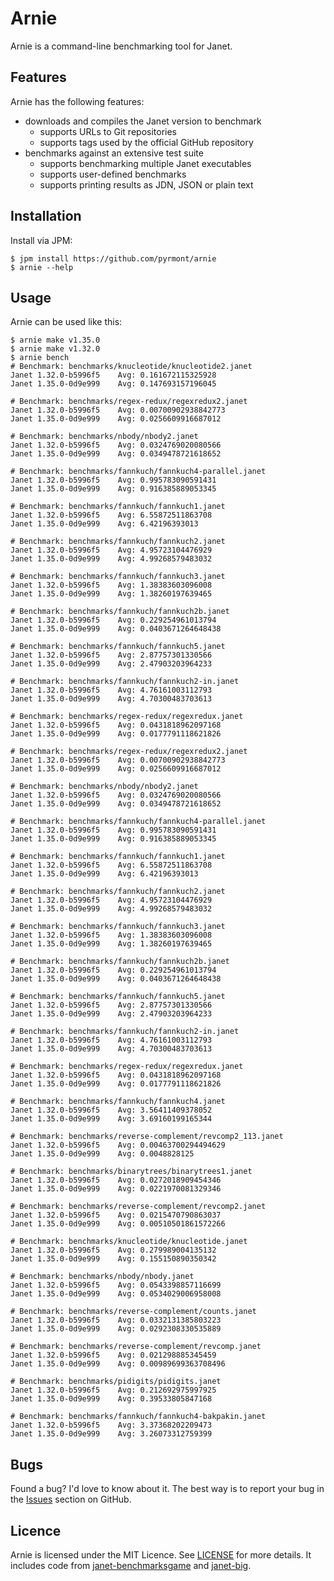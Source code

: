 # Arnie

Arnie is a command-line benchmarking tool for Janet.

## Features

Arnie has the following features:

- downloads and compiles the Janet version to benchmark
  - supports URLs to Git repositories
  - supports tags used by the official GitHub repository
- benchmarks against an extensive test suite
  - supports benchmarking multiple Janet executables
  - supports user-defined benchmarks
  - supports printing results as JDN, JSON or plain text

## Installation

Install via JPM:

```shell
$ jpm install https://github.com/pyrmont/arnie
$ arnie --help
```

## Usage

Arnie can be used like this:

```shell
$ arnie make v1.35.0
$ arnie make v1.32.0
$ arnie bench
# Benchmark: benchmarks/knucleotide/knucleotide2.janet
Janet 1.32.0-b5996f5    Avg: 0.161672115325928
Janet 1.35.0-0d9e999    Avg: 0.147693157196045

# Benchmark: benchmarks/regex-redux/regexredux2.janet
Janet 1.32.0-b5996f5    Avg: 0.00700902938842773
Janet 1.35.0-0d9e999    Avg: 0.0256609916687012

# Benchmark: benchmarks/nbody/nbody2.janet
Janet 1.32.0-b5996f5    Avg: 0.0324769020080566
Janet 1.35.0-0d9e999    Avg: 0.0349478721618652

# Benchmark: benchmarks/fannkuch/fannkuch4-parallel.janet
Janet 1.32.0-b5996f5    Avg: 0.995783090591431
Janet 1.35.0-0d9e999    Avg: 0.916385889053345

# Benchmark: benchmarks/fannkuch/fannkuch1.janet
Janet 1.32.0-b5996f5    Avg: 6.55872511863708
Janet 1.35.0-0d9e999    Avg: 6.42196393013

# Benchmark: benchmarks/fannkuch/fannkuch2.janet
Janet 1.32.0-b5996f5    Avg: 4.95723104476929
Janet 1.35.0-0d9e999    Avg: 4.99268579483032

# Benchmark: benchmarks/fannkuch/fannkuch3.janet
Janet 1.32.0-b5996f5    Avg: 1.38383603096008
Janet 1.35.0-0d9e999    Avg: 1.38260197639465

# Benchmark: benchmarks/fannkuch/fannkuch2b.janet
Janet 1.32.0-b5996f5    Avg: 0.229254961013794
Janet 1.35.0-0d9e999    Avg: 0.0403671264648438

# Benchmark: benchmarks/fannkuch/fannkuch5.janet
Janet 1.32.0-b5996f5    Avg: 2.87757301330566
Janet 1.35.0-0d9e999    Avg: 2.47903203964233

# Benchmark: benchmarks/fannkuch/fannkuch2-in.janet
Janet 1.32.0-b5996f5    Avg: 4.76161003112793
Janet 1.35.0-0d9e999    Avg: 4.70300483703613

# Benchmark: benchmarks/regex-redux/regexredux.janet
Janet 1.32.0-b5996f5    Avg: 0.0431818962097168
Janet 1.35.0-0d9e999    Avg: 0.0177791118621826

# Benchmark: benchmarks/regex-redux/regexredux2.janet
Janet 1.32.0-b5996f5    Avg: 0.00700902938842773
Janet 1.35.0-0d9e999    Avg: 0.0256609916687012

# Benchmark: benchmarks/nbody/nbody2.janet
Janet 1.32.0-b5996f5    Avg: 0.0324769020080566
Janet 1.35.0-0d9e999    Avg: 0.0349478721618652

# Benchmark: benchmarks/fannkuch/fannkuch4-parallel.janet
Janet 1.32.0-b5996f5    Avg: 0.995783090591431
Janet 1.35.0-0d9e999    Avg: 0.916385889053345

# Benchmark: benchmarks/fannkuch/fannkuch1.janet
Janet 1.32.0-b5996f5    Avg: 6.55872511863708
Janet 1.35.0-0d9e999    Avg: 6.42196393013

# Benchmark: benchmarks/fannkuch/fannkuch2.janet
Janet 1.32.0-b5996f5    Avg: 4.95723104476929
Janet 1.35.0-0d9e999    Avg: 4.99268579483032

# Benchmark: benchmarks/fannkuch/fannkuch3.janet
Janet 1.32.0-b5996f5    Avg: 1.38383603096008
Janet 1.35.0-0d9e999    Avg: 1.38260197639465

# Benchmark: benchmarks/fannkuch/fannkuch2b.janet
Janet 1.32.0-b5996f5    Avg: 0.229254961013794
Janet 1.35.0-0d9e999    Avg: 0.0403671264648438

# Benchmark: benchmarks/fannkuch/fannkuch5.janet
Janet 1.32.0-b5996f5    Avg: 2.87757301330566
Janet 1.35.0-0d9e999    Avg: 2.47903203964233

# Benchmark: benchmarks/fannkuch/fannkuch2-in.janet
Janet 1.32.0-b5996f5    Avg: 4.76161003112793
Janet 1.35.0-0d9e999    Avg: 4.70300483703613

# Benchmark: benchmarks/regex-redux/regexredux.janet
Janet 1.32.0-b5996f5    Avg: 0.0431818962097168
Janet 1.35.0-0d9e999    Avg: 0.0177791118621826

# Benchmark: benchmarks/fannkuch/fannkuch4.janet
Janet 1.32.0-b5996f5    Avg: 3.56411409378052
Janet 1.35.0-0d9e999    Avg: 3.69160199165344

# Benchmark: benchmarks/reverse-complement/revcomp2_113.janet
Janet 1.32.0-b5996f5    Avg: 0.00463700294494629
Janet 1.35.0-0d9e999    Avg: 0.0048828125

# Benchmark: benchmarks/binarytrees/binarytrees1.janet
Janet 1.32.0-b5996f5    Avg: 0.0272018909454346
Janet 1.35.0-0d9e999    Avg: 0.0221970081329346

# Benchmark: benchmarks/reverse-complement/revcomp2.janet
Janet 1.32.0-b5996f5    Avg: 0.0215470790863037
Janet 1.35.0-0d9e999    Avg: 0.00510501861572266

# Benchmark: benchmarks/knucleotide/knucleotide.janet
Janet 1.32.0-b5996f5    Avg: 0.279989004135132
Janet 1.35.0-0d9e999    Avg: 0.155150890350342

# Benchmark: benchmarks/nbody/nbody.janet
Janet 1.32.0-b5996f5    Avg: 0.0543398857116699
Janet 1.35.0-0d9e999    Avg: 0.0534029006958008

# Benchmark: benchmarks/reverse-complement/counts.janet
Janet 1.32.0-b5996f5    Avg: 0.0332131385803223
Janet 1.35.0-0d9e999    Avg: 0.0292308330535889

# Benchmark: benchmarks/reverse-complement/revcomp.janet
Janet 1.32.0-b5996f5    Avg: 0.021298885345459
Janet 1.35.0-0d9e999    Avg: 0.00989699363708496

# Benchmark: benchmarks/pidigits/pidigits.janet
Janet 1.32.0-b5996f5    Avg: 0.212692975997925
Janet 1.35.0-0d9e999    Avg: 0.39533805847168

# Benchmark: benchmarks/fannkuch/fannkuch4-bakpakin.janet
Janet 1.32.0-b5996f5    Avg: 3.37368202209473
Janet 1.35.0-0d9e999    Avg: 3.26073312759399
```

## Bugs

Found a bug? I'd love to know about it. The best way is to report your bug in
the [Issues][] section on GitHub.

[Issues]: https://github.com/pyrmont/arnie/issues

## Licence

Arnie is licensed under the MIT Licence. See [LICENSE][] for more details. It
includes code from [janet-benchmarksgame][] and [janet-big][].

[LICENSE]: https://github.com/pyrmont/arnie/blob/master/LICENSE
[janet-benchmarksgame]: https://github.com/MikeBeller/janet-benchmarksgame
[janet-big]: https://github.com/andrewchambers/janet-big
